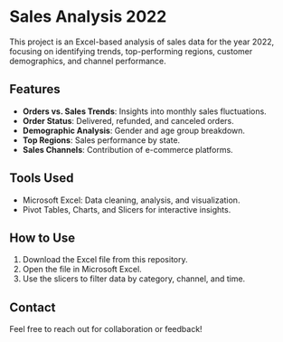 # Sales Analysis 2022  
This project is an Excel-based analysis of sales data for the year 2022, focusing on identifying trends, top-performing regions, customer demographics, and channel performance.

## Features  
- **Orders vs. Sales Trends**: Insights into monthly sales fluctuations.  
- **Order Status**: Delivered, refunded, and canceled orders.  
- **Demographic Analysis**: Gender and age group breakdown.  
- **Top Regions**: Sales performance by state.  
- **Sales Channels**: Contribution of e-commerce platforms.  

## Tools Used  
- Microsoft Excel: Data cleaning, analysis, and visualization.  
- Pivot Tables, Charts, and Slicers for interactive insights.  

## How to Use  
1. Download the Excel file from this repository.  
2. Open the file in Microsoft Excel.  
3. Use the slicers to filter data by category, channel, and time.  

## Contact  
Feel free to reach out for collaboration or feedback!  
